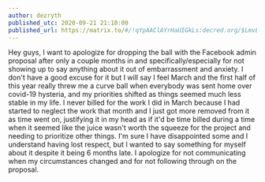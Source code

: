 ```yaml
---
author: dezryth
published_utc: 2020-09-21 21:10:00
published_url: https://matrix.to/#/!qYpAAClAYrHaUIGkLs:decred.org/$LmvE3icmLPDDHrDhKWUagDbpJ-m4toZoFq30-h1IpxQ
---
```


Hey guys, I want to apologize for dropping the ball with the Facebook admin proposal after only a couple months in and specifically/especially for not showing up to say anything about it out of embarrassment and anxiety. I don't have a good excuse for it but I will say I feel March and the first half of this year really threw me a curve ball when everybody was sent home over covid-19 hysteria, and my priorities shifted as things seemed much less stable in my life. I never billed for the work I did in March because I had started to neglect the work that month and I just got more removed from it as time went on, justifying it in my head as if it'd be time billed during a time when it seemed like the juice wasn't worth the squeeze for the project and needing to prioritize other things. I'm sure I have disappointed some and I understand having lost respect, but I wanted to say something for myself about it despite it being 6 months late. I apologize for not communicating when my circumstances changed and for not following through on the proposal.
